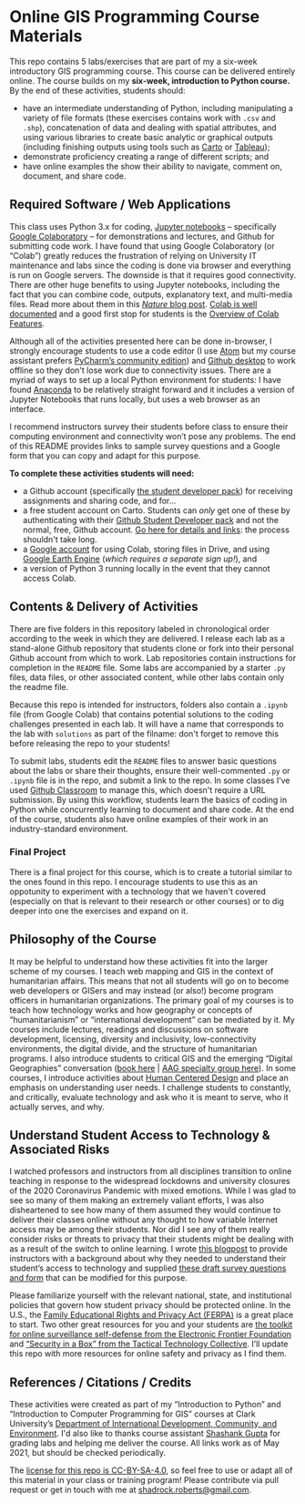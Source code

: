 # Online GIS Programming Course Materials
This repo contains 5 labs/exercises that are part of my a six-week introductory GIS programming course. This course can be delivered entirely online. The course builds on my **six-week, introduction to Python course.** By the end of these activities, students should:
- have an intermediate understanding of Python, including manipulating a variety of file formats (these exercises contains work with `.csv` and `.shp`), concatenation of data and dealing with spatial attributes, and using various libraries to create basic analytic or graphical outputs (including finishing outputs using tools such as [Carto](https://carto.com/) or [Tableau](https://www.tableau.com/));
- demonstrate proficiency creating a range of different scripts; and
- have online examples the show their ability to navigate, comment on, document, and share code.

## Required Software / Web Applications
This class uses Python 3.x for coding, [Jupyter notebooks](https://jupyter.org/) – specifically [Google Colaboratory](https://colab.research.google.com/) – for demonstrations and lectures, and Github for submitting code work. I have found that using Google Colaboratory (or “Colab”) greatly reduces the frustration of relying on University IT maintenance and labs since the coding is done via browser and everything is run on Google servers. The downside is that it requires good connectivity. There are other huge benefits to using Jupyter notebooks, including the fact that you can combine code, outputs, explanatory text, and multi-media files. Read more about them in this [*Nature* blog post](https://www.nature.com/articles/d41586-018-07196-1). [Colab is well documented](https://colab.research.google.com/notebooks/intro.ipynb) and a good first stop for students is the [Overview of Colab Features](https://colab.research.google.com/notebooks/basic_features_overview.ipynb).

Although all of the activities presented here can be done in-browser, I strongly encourage students to use a code editor (I use [Atom](https://atom.io) but my course assistant prefers [PyCharm’s community edition](https://www.jetbrains.com/pycharm/download)) and [Github desktop](https://desktop.github.com) to work offline so they don't lose work due to connectivity issues. There are a myriad of ways to set up a local Python environment for students: I have found [Anaconda](https://www.anaconda.com/products/individual) to be relatively straight forward and it includes a version of Jupyter Notebooks that runs locally, but uses a web browser as an interface.

I recommend instructors survey their students before class to ensure their computing environment and connectivity won’t pose any problems. The end of this README provides links to sample survey questions and a Google form that you can copy and adapt for this purpose.

**To complete these activities students will need:**
- a Github account (specifically [the student developer pack](https://education.github.com/pack)) for receiving assignments and sharing code, and for...
- a free student account on Carto. Students can _only_ get one of these by authenticating with their [Github Student Developer pack](https://education.github.com/pack) and not the normal, free, Github account. [Go here for details and links](https://carto.com/help/getting-started/student-accounts/): the process shouldn't take long.
- a [Google account](https://www.google.com) for using Colab, storing files in Drive, and using [Google Earth Engine](https://earthengine.google.com/) (_which requires a separate sign up!_), and
- a version of Python 3 running locally in the event that they cannot access Colab.

## Contents & Delivery of Activities

There are five folders in this repository labeled in chronological order according to the week in which they are delivered. I release each lab as a stand-alone Github repository that students clone or fork into their personal Github account from which to work. Lab repositories contain instructions for completion in the `README` file. Some labs are accompanied by a starter `.py` files, data files, or other associated content, while other labs contain only the readme file.

Because this repo is intended for instructors, folders also contain a `.ipynb` file (from Google Colab) that contains potential solutions to the coding challenges presented in each lab. It will have a name that corresponds to the lab with `solutions` as part of the filname: don't forget to remove this before releasing the repo to your students!

To submit labs, students edit the `README` files to answer basic questions about the labs or share their thoughts, ensure their well-commented `.py` or `.ipynb` file is in the repo, and submit a link to the repo. In some classes I’ve used [Github Classroom](https://classroom.github.com) to manage this, which doesn't require a URL submission. By using this workflow, students learn the basics of coding in Python while concurrently learning to document and share code. At the end of the course, students also have online examples of their work in an industry-standard environment.

### Final Project
There is a final project for this course, which is to create a tutorial similar to the ones found in this repo. I encourage students to use this as an oppotunity to experiment with a technology that we haven't covered (especially on that is relevant to their research or other courses) or to dig deeper into one the exercises and expand on it.

## Philosophy of the Course
It may be helpful to understand how these activities fit into the larger scheme of my courses. I teach web mapping and GIS in the context of humanitarian affairs. This means that not all students will go on to become web developers or GISers and may instead (or also!) become program officers in humanitarian organizations. The primary goal of my courses is to teach how technology works and how geography or concepts of “humanitarianism” or “international development” can be mediated by it. My courses include lectures, readings and discussions on software development, licensing, diversity and inclusivity, low-connectivity environments, the digital divide, and the structure of humanitarian programs. I also introduce students to critical GIS and the emerging “Digital Geographies” conversation ([book here](https://uk.sagepub.com/en-gb/eur/digital-geographies/book258271) | [AAG specialty group here](https://twitter.com/digitalgeogsg)). In some courses, I introduce activities about [Human Centered Design](https://www.designkit.org/human-centered-design) and place an emphasis on understanding user needs. I challenge students to constantly, and critically, evaluate technology and ask who it is meant to serve, who it actually serves, and why.

## Understand Student Access to Technology & Associated Risks

I watched professors and instructors from all disciplines transition to online teaching in response to the widespread lockdowns and university closures of the 2020 Coronavirus Pandemic with mixed emotions. While I was glad to see so many of them making an extremely valiant efforts, I was also disheartened to see how many of them assumed they would continue to deliver their classes online without any thought to how variable Internet access may be among their students. Nor did I see any of them really consider risks or threats to privacy that their students might be dealing with as a result of the switch to online learning. I wrote [this blogpost](https://medium.com/@Shadrock/teaching-in-the-time-of-corona-part-i-7bb97ce6c715) to provide instructors with a background about why they needed to understand their student’s access to technology and supplied [these draft survey questions and form](https://docs.google.com/document/d/1xcArlcY3EIuTDKAoo4mizWZDsP6t8wpRSMFPTMnVDQU/edit) that can be modified for this purpose.

Please familiarize yourself with the relevant national, state, and institutional policies that govern how student privacy should be protected online. In the U.S., the [Family Educational Rights and Privacy Act (FERPA)](https://studentprivacy.ed.gov/?src=fpco) is a great place to start. Two other great resources for you and your students are [the toolkit for online surveillance self-defense from the Electronic Frontier Foundation]( https://ssd.eff.org) and [“Security in a Box” from the Tactical Technology Collective]( https://securityinabox.org). I’ll update this repo with more resources for online safety and privacy as I find them.   

## References / Citations / Credits
These activities were created as part of my “Introduction to Python” and “Introduction to Computer Programming for GIS” courses at Clark University’s [Department of International Development, Community, and Environment](https://www.clarku.edu/schools/idce/). I'd also like to thanks course assistant [Shashank Gupta](https://github.com/shashankg22) for grading labs and helping me deliver the course. All links work as of May 2021, but should be checked periodically.

The [license for this repo is CC-BY-SA-4.0](https://github.com/Shadrock/online-GIS-programming-course/blob/master/LICENSE.md), so feel free to use or adapt all of this material in your class or training program! Please contribute via pull request or get in touch with me at shadrock.roberts@gmail.com.

